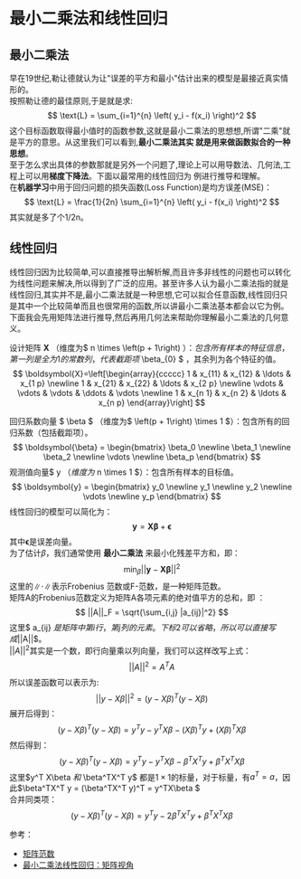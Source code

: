 # 最小二乘法和线性回归

## 最小二乘法
早在19世纪,勒让德就认为让"误差的平方和最小"估计出来的模型是最接近真实情形的。  
按照勒让德的最佳原则,于是就是求:  
$$
\text{L} = \sum_{i=1}^{n} \left( y_i - f(x_i) \right)^2
$$
这个目标函数取得最小值时的函数参数,这就是最小二乘法的思想想,所谓"二乘"就是平方的意思。从这里我们可以看到,**最小二乘法其实
就是用来做函数拟合的一种思想**。  
至于怎么求出具体的参数那就是另外一个问题了,理论上可以用导数法、几何法,工程上可以用**梯度下降法**。下面以最常用的线性回归为
例进行推导和理解。  
在**机器学习**中用于回归问题的损失函数(Loss Function)是均方误差(MSE)：
$$
\text{L} = \frac{1}{2n} \sum_{i=1}^{n} \left( y_i - f(x_i) \right)^2
$$
其实就是多了个1/2n。

## 线性回归
线性回归因为比较简单,可以直接推导出解析解,而且许多非线性的问题也可以转化为线性问题来解决,所以得到了广泛的应用。甚至许多人认为最小二乘法指的就是线性回归,其实并不是,最小二乘法就是一种思想,它可以拟合任意函数,线性回归只是其中一个比较简单而且也很常用的函数,所以讲最小二乘法基本都会以它为例。  
下面我会先用矩阵法进行推导,然后再用几何法来帮助你理解最小二乘法的几何意义。


设计矩阵 **X** （维度为$ n \times \left(p + 1\right) $）：包含所有样本的特征信息，第一列是全为 1 的常数列，代表截距项$ \beta_{0} $ ，其余列为各个特征的值。
$$
\boldsymbol{X}=\left[\begin{array}{ccccc}
1 & x_{11} & x_{12} & \ldots & x_{1 p} \newline
1 & x_{21} & x_{22} & \ldots & x_{2 p} \newline
\vdots & \vdots & \vdots & \ddots & \vdots \newline
1 & x_{n 1} & x_{n 2} & \ldots & x_{n p}
\end{array}\right]
$$

回归系数向量 $ \beta $ （维度为$ \left(p + 1\right) \times 1 $）：包含所有的回归系数（包括截距项）。  
$$
\boldsymbol{\beta} = \begin{bmatrix}
\beta_0 \newline
\beta_1 \newline
\beta_2 \newline
\vdots \newline
\beta_p
\end{bmatrix}
$$
观测值向量$ y $（维度为$ n \times 1 $）：包含所有样本的目标值。  
$$
\boldsymbol{y} = \begin{bmatrix}
y_0 \newline
y_1 \newline
y_2 \newline
\vdots \newline
y_p
\end{bmatrix}
$$
线性回归的模型可以简化为：
$$
\boldsymbol{y} = \boldsymbol{X}\boldsymbol{\beta} + \boldsymbol{\epsilon}
$$
其中$\boldsymbol{\epsilon}$是误差向量。  
为了估计$\beta$，我们通常使用 **最小二乘法** 来最小化残差平方和，即：
$$
\min_{\beta} || \boldsymbol{y} - \boldsymbol{X}\boldsymbol{\beta} ||^2
$$
这里的$\|\cdot\|$表示Frobenius 范数或F-范数，是一种矩阵范数。  
矩阵A的Frobenius范数定义为矩阵A各项元素的绝对值平方的总和，即 ：
$$
||A||_F = \sqrt{\sum_{i,j} |a_{ij}|^2}
$$
这里$ a_{ij} $是矩阵 中第i行，第j列的元素。下标2可以省略，所以可以直接写成$||A||$。  
$||A||^2$其实是一个数，即行向量乘以列向量，我们可以这样改写上式：
$$
||A||^2 = A^TA
$$
所以误差函数可以表示为:
$$
|| y - X\beta ||^2 = (y - X\beta)^T (y - X\beta)
$$
展开后得到：
$$
(y - X\beta)^T (y - X\beta) = y^T y - y^T X\beta - (X\beta)^T y + (X\beta)^T X\beta
$$
然后得到：
$$
(y - X\beta)^T (y - X\beta) = y^T y - y^T X\beta - \beta^TX^T y + \beta^T X^T X \beta
$$
这里$y^T X\beta $和$ \beta^TX^T y$ 都是$1 \times 1$的标量，对于标量，有$a^T = a$，因此$\beta^TX^T y = (\beta^TX^T y)^T = y^TX\beta $  
合并同类项：
$$
(y - X\beta)^T (y - X\beta) = y^T y - 2\beta^T X^Ty + \beta^T X^T X \beta
$$




参考：
* [矩阵范数](https://sunocean.life/blog/blog/2020/08/31/deep-learning-math-norm)
* [最小二乘法线性回归：矩阵视角](https://zhuanlan.zhihu.com/p/33899560)
